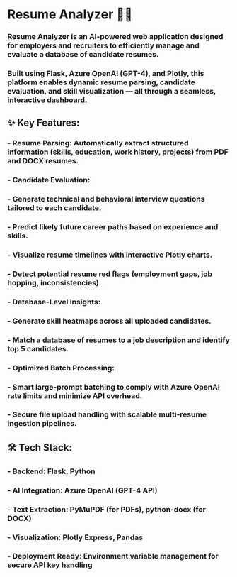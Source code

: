 # Resume Analyzer 🧠📄
### Resume Analyzer is an AI-powered web application designed for employers and recruiters to efficiently manage and evaluate a database of candidate resumes.
### Built using Flask, Azure OpenAI (GPT-4), and Plotly, this platform enables dynamic resume parsing, candidate evaluation, and skill visualization — all through a seamless, interactive dashboard.

## ✨ Key Features:
### - Resume Parsing: Automatically extract structured information (skills, education, work history, projects) from PDF and DOCX resumes.
### - Candidate Evaluation:
###   - Generate technical and behavioral interview questions tailored to each candidate.
###   - Predict likely future career paths based on experience and skills.
###   - Visualize resume timelines with interactive Plotly charts.
###   - Detect potential resume red flags (employment gaps, job hopping, inconsistencies).
### - Database-Level Insights:
###   - Generate skill heatmaps across all uploaded candidates.
###   - Match a database of resumes to a job description and identify top 5 candidates.
### - Optimized Batch Processing:
###   - Smart large-prompt batching to comply with Azure OpenAI rate limits and minimize API overhead.
###   - Secure file upload handling with scalable multi-resume ingestion pipelines.

## 🛠 Tech Stack:
### - Backend: Flask, Python
### - AI Integration: Azure OpenAI (GPT-4 API)
### - Text Extraction: PyMuPDF (for PDFs), python-docx (for DOCX)
### - Visualization: Plotly Express, Pandas
### - Deployment Ready: Environment variable management for secure API key handling
